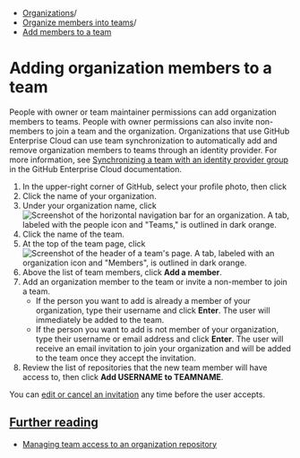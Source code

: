   * [Organizations](https://docs.github.com/en/organizations "Organizations")/
  * [Organize members into teams](https://docs.github.com/en/organizations/organizing-members-into-teams "Organize members into teams")/
  * [Add members to a team](https://docs.github.com/en/organizations/organizing-members-into-teams/adding-organization-members-to-a-team "Add members to a team")


# Adding organization members to a team
People with owner or team maintainer permissions can add organization members to teams. People with owner permissions can also invite non-members to join a team and the organization.
Organizations that use GitHub Enterprise Cloud can use team synchronization to automatically add and remove organization members to teams through an identity provider. For more information, see [Synchronizing a team with an identity provider group](https://docs.github.com/en/enterprise-cloud@latest/organizations/organizing-members-into-teams/synchronizing-a-team-with-an-identity-provider-group) in the GitHub Enterprise Cloud documentation.
  1. In the upper-right corner of GitHub, select your profile photo, then click 
  2. Click the name of your organization.
  3. Under your organization name, click 
![Screenshot of the horizontal navigation bar for an organization. A tab, labeled with the people icon and "Teams," is outlined in dark orange.](https://docs.github.com/assets/cb-22213/images/help/organizations/organization-teams-tab.png)
  4. Click the name of the team.
  5. At the top of the team page, click 
![Screenshot of the header of a team's page. A tab, labeled with an organization icon and "Members", is outlined in dark orange.](https://docs.github.com/assets/cb-13599/images/help/teams/members-tab-global-nav-update.png)
  6. Above the list of team members, click **Add a member**.
  7. Add an organization member to the team or invite a non-member to join a team.
     * If the person you want to add is already a member of your organization, type their username and click **Enter**. The user will immediately be added to the team.
     * If the person you want to add is not member of your organization, type their username or email address and click **Enter**. The user will receive an email invitation to join your organization and will be added to the team once they accept the invitation.
  8. Review the list of repositories that the new team member will have access to, then click **Add USERNAME to TEAMNAME**.


You can [edit or cancel an invitation](https://docs.github.com/en/organizations/managing-membership-in-your-organization/canceling-or-editing-an-invitation-to-join-your-organization) any time before the user accepts.
## [Further reading](https://docs.github.com/en/organizations/organizing-members-into-teams/adding-organization-members-to-a-team#further-reading)
  * [Managing team access to an organization repository](https://docs.github.com/en/organizations/managing-user-access-to-your-organizations-repositories/managing-repository-roles/managing-team-access-to-an-organization-repository)


